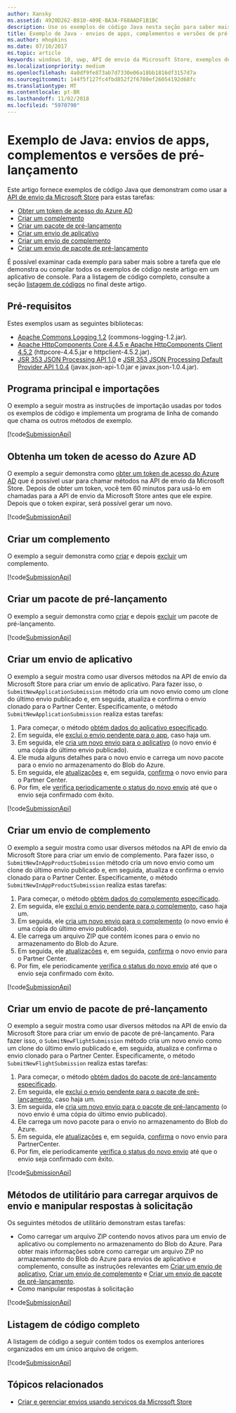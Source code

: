 ```yaml
---
author: Xansky
ms.assetid: 4920D262-B810-409E-BA3A-F68AADF1B1BC
description: Use os exemplos de código Java nesta seção para saber mais sobre como usar a API de envio da Microsoft Store.
title: Exemplo de Java - envios de apps, complementos e versões de pré-lançamento
ms.author: mhopkins
ms.date: 07/10/2017
ms.topic: article
keywords: windows 10, uwp, API de envio da Microsoft Store, exemplos de código, java
ms.localizationpriority: medium
ms.openlocfilehash: 4a0df9fe873ab7d7330e06a18bb1816df3157d7a
ms.sourcegitcommit: 144f5f127fc4fbd852f2f6780ef26054192d68fc
ms.translationtype: MT
ms.contentlocale: pt-BR
ms.lasthandoff: 11/02/2018
ms.locfileid: "5970790"
---
```

# <a name="java-sample-submissions-for-apps-add-ons-and-flights"></a>Exemplo de Java: envios de apps, complementos e versões de pré-lançamento

Este artigo fornece exemplos de código Java que demonstram como usar a [API de envio da Microsoft Store](create-and-manage-submissions-using-windows-store-services.md) para estas tarefas:

* [Obter um token de acesso do Azure AD](#token)
* [Criar um complemento](#create-add-on)
* [Criar um pacote de pré-lançamento](#create-package-flight)
* [Criar um envio de aplicativo](#create-app-submission)
* [Criar um envio de complemento](#create-add-on-submission)
* [Criar um envio de pacote de pré-lançamento](#create-flight-submission)

É possível examinar cada exemplo para saber mais sobre a tarefa que ele demonstra ou compilar todos os exemplos de código neste artigo em um aplicativo de console. Para a listagem de código completo, consulte a seção [listagem de códigos](java-code-examples-for-the-windows-store-submission-api.md#code-listing) no final deste artigo.

## <a name="prerequisites"></a>Pré-requisitos

Estes exemplos usam as seguintes bibliotecas:

* [Apache Commons Logging 1.2](http://commons.apache.org/proper/commons-logging)  (commons-logging-1.2.jar).
* [Apache HttpComponents Core 4.4.5 e Apache HttpComponents Client 4.5.2](https://hc.apache.org/) (httpcore-4.4.5.jar e httpclient-4.5.2.jar).
* [JSR 353 JSON Processing API 1.0](https://mvnrepository.com/artifact/javax.json/javax.json-api/1.0) e [JSR 353 JSON Processing Default Provider API 1.0.4](https://mvnrepository.com/artifact/org.glassfish/javax.json/1.0.4) (javax.json-api-1.0.jar e javax.json-1.0.4.jar).

## <a name="main-program-and-imports"></a>Programa principal e importações

O exemplo a seguir mostra as instruções de importação usadas por todos os exemplos de código e implementa um programa de linha de comando que chama os outros métodos de exemplo.

[!code[SubmissionApi](./code/StoreServicesExamples_Submission/java/MainExample.java#L1-L64)]

<span id="token" />

## <a name="obtain-an-azure-ad-access-token"></a>Obtenha um token de acesso do Azure AD

O exemplo a seguir demonstra como [obter um token de acesso do Azure AD](create-and-manage-submissions-using-windows-store-services.md#obtain-an-azure-ad-access-token) que é possível usar para chamar métodos na API de envio da Microsoft Store. Depois de obter um token, você tem 60 minutos para usá-lo em chamadas para a API de envio da Microsoft Store antes que ele expire. Depois que o token expirar, será possível gerar um novo.

[!code[SubmissionApi](./code/StoreServicesExamples_Submission/java/CompleteExample.java#L65-L95)]

<span id="create-add-on" />

## <a name="create-an-add-on"></a>Criar um complemento

O exemplo a seguir demonstra como [criar](create-an-add-on.md) e depois [excluir](delete-an-add-on.md) um complemento.

[!code[SubmissionApi](./code/StoreServicesExamples_Submission/java/CompleteExample.java#L310-L345)]

<span id="create-package-flight" />

## <a name="create-a-package-flight"></a>Criar um pacote de pré-lançamento

O exemplo a seguir demonstra como [criar](create-a-flight.md) e depois [excluir](delete-a-flight.md) um pacote de pré-lançamento.

[!code[SubmissionApi](./code/StoreServicesExamples_Submission/java/CompleteExample.java#L185-L221)]

<span id="create-app-submission" />

## <a name="create-an-app-submission"></a>Criar um envio de aplicativo

O exemplo a seguir mostra como usar diversos métodos na API de envio da Microsoft Store para criar um envio de aplicativo. Para fazer isso, o ```SubmitNewApplicationSubmission``` método cria um novo envio como um clone do último envio publicado e, em seguida, atualiza e confirma o envio clonado para o Partner Center. Especificamente, o método ```SubmitNewApplicationSubmission``` realiza estas tarefas:

1. Para começar, o método [obtém dados do aplicativo especificado](get-an-app.md).
2. Em seguida, ele [exclui o envio pendente para o app](delete-an-app-submission.md), caso haja um.
3. Em seguida, ele [cria um novo envio para o aplicativo](create-an-app-submission.md) (o novo envio é uma cópia do último envio publicado).
4. Ele muda alguns detalhes para o novo envio e carrega um novo pacote para o envio no armazenamento do Blob do Azure.
5. Em seguida, ele [atualizações](update-an-app-submission.md) e, em seguida, [confirma](commit-an-app-submission.md) o novo envio para o Partner Center.
6. Por fim, ele [verifica periodicamente o status do novo envio](get-status-for-an-app-submission.md) até que o envio seja confirmado com êxito.

[!code[SubmissionApi](./code/StoreServicesExamples_Submission/java/CompleteExample.java#L97-L183)]

<span id="create-add-on-submission" />

## <a name="create-an-add-on-submission"></a>Criar um envio de complemento

O exemplo a seguir mostra como usar diversos métodos na API de envio da Microsoft Store para criar um envio de complemento. Para fazer isso, o ```SubmitNewInAppProductSubmission``` método cria um novo envio como um clone do último envio publicado e, em seguida, atualiza e confirma o envio clonado para o Partner Center. Especificamente, o método ```SubmitNewInAppProductSubmission``` realiza estas tarefas:

1. Para começar, o método [obtém dados do complemento especificado](get-an-add-on.md).
2. Em seguida, ele [exclui o envio pendente para o complemento](delete-an-add-on-submission.md), caso haja um.
3. Em seguida, ele [cria um novo envio para o complemento](create-an-add-on-submission.md) (o novo envio é uma cópia do último envio publicado).
4. Ele carrega um arquivo ZIP que contém ícones para o envio no armazenamento do Blob do Azure.
5. Em seguida, ele [atualizações](update-an-add-on-submission.md) e, em seguida, [confirma](commit-an-add-on-submission.md) o novo envio para o Partner Center.
6. Por fim, ele periodicamente [verifica o status do novo envio](get-status-for-an-add-on-submission.md) até que o envio seja confirmado com êxito.

[!code[SubmissionApi](./code/StoreServicesExamples_Submission/java/CompleteExample.java#L347-L431)]

<span id="create-flight-submission" />

## <a name="create-a-package-flight-submission"></a>Criar um envio de pacote de pré-lançamento

O exemplo a seguir mostra como usar diversos métodos na API de envio da Microsoft Store para criar um envio de pacote de pré-lançamento. Para fazer isso, o ```SubmitNewFlightSubmission``` método cria um novo envio como um clone do último envio publicado e, em seguida, atualiza e confirma o envio clonado para o Partner Center. Especificamente, o método ```SubmitNewFlightSubmission``` realiza estas tarefas:

1. Para começar, o método [obtém dados do pacote de pré-lançamento especificado](get-a-flight.md).
2. Em seguida, ele [exclui o envio pendente para o pacote de pré-lançamento](delete-a-flight-submission.md), caso haja um.
3. Em seguida, ele [cria um novo envio para o pacote de pré-lançamento](create-a-flight-submission.md) (o novo envio é uma cópia do último envio publicado).
4. Ele carrega um novo pacote para o envio no armazenamento do Blob do Azure.
5. Em seguida, ele [atualizações](update-a-flight-submission.md) e, em seguida, [confirma](commit-a-flight-submission.md) o novo envio para PartnerCenter.
6. Por fim, ele periodicamente [verifica o status do novo envio](get-status-for-a-flight-submission.md) até que o envio seja confirmado com êxito.

[!code[SubmissionApi](./code/StoreServicesExamples_Submission/java/CompleteExample.java#L223-L308)]

<span id="utilities" />

## <a name="utility-methods-to-upload-submission-files-and-handle-request-responses"></a>Métodos de utilitário para carregar arquivos de envio e manipular respostas à solicitação

Os seguintes métodos de utilitário demonstram estas tarefas:

* Como carregar um arquivo ZIP contendo novos ativos para um envio de aplicativo ou complemento no armazenamento do Blob do Azure. Para obter mais informações sobre como carregar um arquivo ZIP no armazenamento do Blob do Azure para envios de aplicativo e complemento, consulte as instruções relevantes em [Criar um envio de aplicativo](manage-app-submissions.md#create-an-app-submission), [Criar um envio de complemento](manage-add-on-submissions.md#create-an-add-on-submission) e [Criar um envio de pacote de pré-lançamento](manage-flight-submissions.md#create-a-package-flight-submission).
* Como manipular respostas à solicitação

[!code[SubmissionApi](./code/StoreServicesExamples_Submission/java/CompleteExample.java#L433-L490)]

<span id="code-listing" />

## <a name="complete-code-listing"></a>Listagem de código completo

A listagem de código a seguir contém todos os exemplos anteriores organizados em um único arquivo de origem.

[!code[SubmissionApi](./code/StoreServicesExamples_Submission/java/CompleteExample.java#L1-L491)]

## <a name="related-topics"></a>Tópicos relacionados

* [Criar e gerenciar envios usando serviços da Microsoft Store](create-and-manage-submissions-using-windows-store-services.md)
